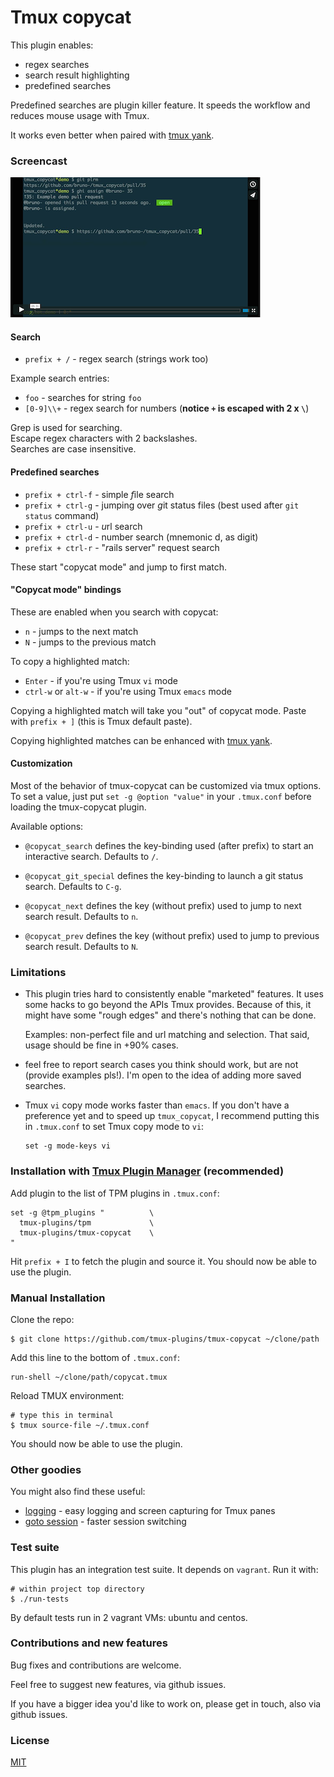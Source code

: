 # Tmux copycat

This plugin enables:

- regex searches
- search result highlighting
- predefined searches

Predefined searches are plugin killer feature. It speeds the workflow and
reduces mouse usage with Tmux.

It works even better when paired with
[tmux yank](https://github.com/tmux-plugins/tmux-yank).

### Screencast

[![screencast screenshot](/video/screencast_img.png)](https://vimeo.com/101867689)

#### Search

- `prefix + /` - regex search (strings work too)

Example search entries:

- `foo` - searches for string `foo`
- `[0-9]\\+` - regex search for numbers (**notice `+` is escaped with 2 x `\`**)

Grep is used for searching.<br/>
Escape regex characters with 2 backslashes.<br/>
Searches are case insensitive.<br/>

#### Predefined searches

- `prefix + ctrl-f` - simple *f*ile search
- `prefix + ctrl-g` - jumping over *g*it status files (best used after `git status` command)
- `prefix + ctrl-u` - *u*rl search
- `prefix + ctrl-d` - number search (mnemonic d, as digit)
- `prefix + ctrl-r` - "*r*ails server" request search

These start "copycat mode" and jump to first match.

#### "Copycat mode" bindings

These are enabled when you search with copycat:

- `n` - jumps to the next match
- `N` - jumps to the previous match

To copy a highlighted match:

- `Enter` - if you're using Tmux `vi` mode
- `ctrl-w` or `alt-w` - if you're using Tmux `emacs` mode

Copying a highlighted match will take you "out" of copycat mode. Paste with
`prefix + ]` (this is Tmux default paste).

Copying highlighted matches can be enhanced with
[tmux yank](https://github.com/tmux-plugins/tmux-yank).

#### Customization

Most of the behavior of tmux-copycat can be customized via tmux options.<br/>
To set a value, just put `set -g @option "value"` in your `.tmux.conf` before
loading the tmux-copycat plugin.

Available options:

- `@copycat_search` defines the key-binding used (after prefix) to start an
  interactive search. Defaults to `/`.

- `@copycat_git_special` defines the key-binding to launch a git status
  search. Defaults to `C-g`.

- `@copycat_next` defines the key (without prefix) used to jump to next search
  result. Defaults to `n`.

- `@copycat_prev` defines the key (without prefix) used to jump to previous search
  result. Defaults to `N`.

### Limitations

- This plugin tries hard to consistently enable "marketed" features. It uses some
  hacks to go beyond the APIs Tmux provides. Because of this, it might have some
  "rough edges" and there's nothing that can be done.

  Examples: non-perfect file and url matching and selection. That said, usage
  should be fine in +90% cases.

- feel free to report search cases you think should work, but are not
  (provide examples pls!). I'm open to the idea of adding more saved searches.

- Tmux `vi` copy mode works faster than `emacs`. If you don't have a preference
  yet and to speed up `tmux_copycat`, I recommend putting this in `.tmux.conf`
  to set Tmux copy mode to `vi`:

      set -g mode-keys vi

### Installation with [Tmux Plugin Manager](https://github.com/tmux-plugins/tpm) (recommended)

Add plugin to the list of TPM plugins in `.tmux.conf`:

    set -g @tpm_plugins "          \
      tmux-plugins/tpm             \
      tmux-plugins/tmux-copycat    \
    "

Hit `prefix + I` to fetch the plugin and source it. You should now be able to
use the plugin.

### Manual Installation

Clone the repo:

    $ git clone https://github.com/tmux-plugins/tmux-copycat ~/clone/path

Add this line to the bottom of `.tmux.conf`:

    run-shell ~/clone/path/copycat.tmux

Reload TMUX environment:

    # type this in terminal
    $ tmux source-file ~/.tmux.conf

You should now be able to use the plugin.

### Other goodies

You might also find these useful:

- [logging](https://github.com/tmux-plugins/tmux-logging) - easy logging and
  screen capturing for Tmux panes
- [goto session](https://github.com/tmux-plugins/tmux-goto-session) - faster session
  switching

### Test suite

This plugin has an integration test suite. It depends on `vagrant`.
Run it with:

    # within project top directory
    $ ./run-tests

By default tests run in 2 vagrant VMs: ubuntu and centos.

### Contributions and new features

Bug fixes and contributions are welcome.

Feel free to suggest new features, via github issues.

If you have a bigger idea you'd like to work on, please get in touch, also via
github issues.

### License

[MIT](LICENSE.md)

